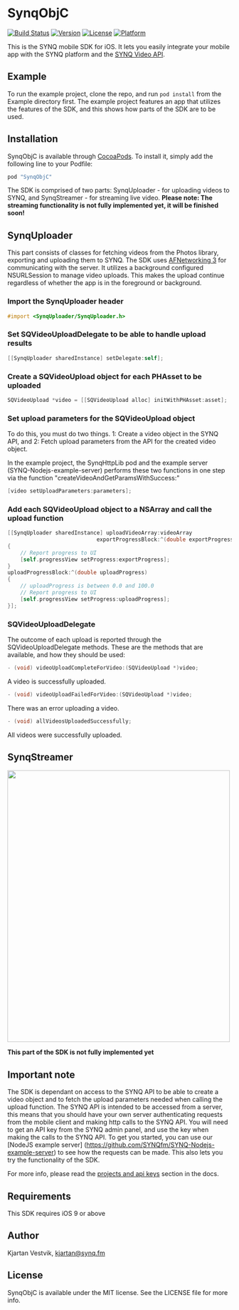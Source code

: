# SynqObjC

[![Build Status](https://www.bitrise.io/app/defc9f57a429cadb.svg?token=2J7owYPfYjtBvRmaFOXbCw&branch=master)](https://www.bitrise.io/app/defc9f57a429cadb)
[![Version](https://img.shields.io/cocoapods/v/SynqObjC.svg?style=flat)](http://cocoapods.org/pods/SynqObjC)
[![License](https://img.shields.io/cocoapods/l/SynqObjC.svg?style=flat)](http://cocoapods.org/pods/SynqObjC)
[![Platform](https://img.shields.io/cocoapods/p/SynqObjC.svg?style=flat)](http://cocoapods.org/pods/SynqObjC)

This is the SYNQ mobile SDK for iOS. It lets you easily integrate your mobile app with the SYNQ platform and the [SYNQ Video API](https://www.synq.fm).

## Example

To run the example project, clone the repo, and run `pod install` from the Example directory first. The example project features an app that utilizes the features of the SDK, and this shows how parts of the SDK are to be used.

## Installation

SynqObjC is available through [CocoaPods](http://cocoapods.org). To install
it, simply add the following line to your Podfile:

```ruby
pod "SynqObjC"
```

The SDK is comprised of two parts: SynqUploader - for uploading videos to SYNQ, and SynqStreamer - for streaming live video.
__Please note: The streaming functionality is not fully implemented yet, it will be finished soon!__

## SynqUploader

This part consists of classes for fetching videos from the Photos library, exporting and uploading them to SYNQ. The SDK uses [AFNetworking 3](https://github.com/AFNetworking/AFNetworking) for communicating with the server. It utilizes a background configured NSURLSession to manage video uploads. This makes the upload continue regardless of whether the app is in the foreground or background.

### Import the SynqUploader header

```objective-c
#import <SynqUploader/SynqUploader.h>
```

### Set SQVideoUploadDelegate to be able to handle upload results

```objective-c
[[SynqUploader sharedInstance] setDelegate:self];
```

### Create a SQVideoUpload object for each PHAsset to be uploaded

```objective-c
SQVideoUpload *video = [[SQVideoUpload alloc] initWithPHAsset:asset];
```

### Set upload parameters for the SQVideoUpload object

To do this, you must do two things. 
1: Create a video object in the SYNQ API, and
2: Fetch upload parameters from the API for the created video object.

In the example project, the SynqHttpLib pod and the example server (SYNQ-Nodejs-example-server) performs these two functions in one step via the function "createVideoAndGetParamsWithSuccess:" 

```objective-c
[video setUploadParameters:parameters];
```

### Add each SQVideoUpload object to a NSArray and call the upload function

```objective-c
[[SynqUploader sharedInstance] uploadVideoArray:videoArray
                            exportProgressBlock:^(double exportProgress) 
{
    // Report progress to UI
    [self.progressView setProgress:exportProgress];
}
uploadProgressBlock:^(double uploadProgress) 
{
    // uploadProgress is between 0.0 and 100.0
    // Report progress to UI
    [self.progressView setProgress:uploadProgress];
}];
```

### SQVideoUploadDelegate

The outcome of each upload is reported through the SQVideoUploadDelegate methods. These are the methods that are available, and how they should be used:

```objective-c
- (void) videoUploadCompleteForVideo:(SQVideoUpload *)video;
```
A video is successfully uploaded.

```objective-c
- (void) videoUploadFailedForVideo:(SQVideoUpload *)video;
```
There was an error uploading a video.

```objective-c
- (void) allVideosUploadedSuccessfully;
```
All videos were successfully uploaded.


## SynqStreamer

<img src="https://www.synq.fm/wp-content/uploads/2017/01/gh_screen-s.jpg" height="610" width="500" >

__This part of the SDK is not fully implemented yet__


## Important note

The SDK is dependant on access to the SYNQ API to be able to create a video object and to fetch the upload parameters needed when calling the upload function. The SYNQ API is intended to be accessed from a server, this means that you should have your own server authenticating requests from the mobile client and making http calls to the SYNQ API. You will need to get an API key from the SYNQ admin panel, and use the key when making the calls to the SYNQ API. To get you started, you can use our [NodeJS example server] (https://github.com/SYNQfm/SYNQ-Nodejs-example-server) to see how the requests can be made. This also lets you try the functionality of the SDK.

For more info, please read the [projects and api keys](https://docs.synq.fm/#projects-and-api-keys) section in the docs.

## Requirements

This SDK requires iOS 9 or above

## Author

Kjartan Vestvik, kjartan@synq.fm

## License

SynqObjC is available under the MIT license. See the LICENSE file for more info.
